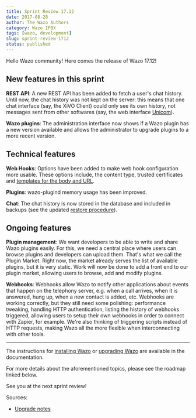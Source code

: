 ```yaml
---
title: Sprint Review 17.12
date: 2017-08-28
author: The Wazo Authors
category: Wazo IPBX
tags: [wazo, development]
slug: sprint-review-1712
status: published
---
```


Hello Wazo community! Here comes the release of Wazo 17.12!

## New features in this sprint

**REST API**: A new REST API has been added to fetch a user's chat history. Until now, the chat history was not kept on the server: this means that one chat interface (say, the XiVO Client) could only see its own history, not messages sent from other softwares (say, the web interface [Unicom](https://phone.wazo.community)).

**Wazo plugins**: The administration interface now shows if a Wazo plugin has a new version available and allows the administrator to upgrade plugins to a more recent version.

## Technical features

**Web Hooks**: Options have been added to make web hook configuration more usable. These options include, the content type, trusted certificates and [templates for the body and URL](https://wazo.readthedocs.io/en/latest/api_sdk/rest_api/webhookd/templates.html).

**Plugins**: wazo-plugind memory usage has been improved.

**Chat**: The chat history is now stored in the database and included in backups (see the updated [restore procedure](https://wazo.readthedocs.io/en/latest/system/backup_restore.html#restoring-the-database)).

## Ongoing features

**Plugin management**: We want developers to be able to write and share Wazo plugins easily. For this, we need a central place where users can browse plugins and developers can upload them. That's what we call the Plugin Market. Right now, the market already serves the list of available plugins, but it is very static. Work will now be done to add a front end to our plugin market, allowing users to browse, add and modify plugins.

**Webhooks**: Webhooks allow Wazo to notify other applications about events that happen on the telephony server, e.g. when a call arrives, when it is answered, hung up, when a new contact is added, etc. Webhooks are working correctly, but they still need some polishing: performance tweaking, handling HTTP authentication, listing the history of webhooks triggered, allowing users to setup their own webhooks in order to connect with Zapier, for example. We're also thinking of triggering scripts instead of HTTP requests, making Wazo all the more flexible when interconnecting with other tools.

---

The instructions for [installing Wazo](/uc-doc/installation/install-system) or [upgrading Wazo](/uc-doc/upgrade/introduction) are available in the documentation.

For more details about the aforementioned topics, please see the roadmap linked below.

See you at the next sprint review!

Sources:

- [Upgrade notes](https://wazo.readthedocs.io/en/wazo-17.12/upgrade/upgrade.html#upgrade-notes)
